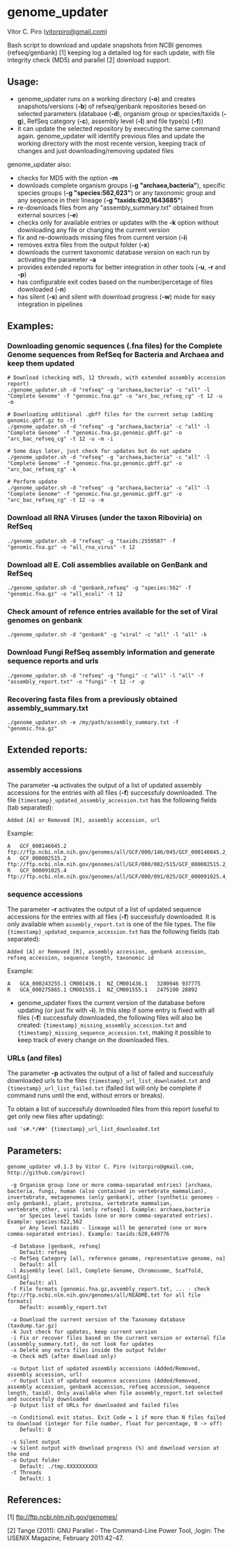 # genome_updater

Vitor C. Piro (vitorpiro@gmail.com)

Bash script to download and update snapshots from NCBI genomes (refseq/genbank) [1] keeping log a detailed log for each update, with file integrity check (MD5) and parallel [2] download support.

## Usage:

- genome_updater runs on a working directory (**-o**) and creates snapshots/versions (**-b**) of refseq/genbank repositories besed on selected parameters (database (**-d**), organism group  or species/taxids (**-g**), RefSeq category (**-c**), assembly level (**-l**) and file type(s) (**-f**))
- it can update the selected repository by executing the same command again. genome_updater will identify previous files and update the working directory with the most recente version, keeping track of changes and just downloading/removing updated files

genome_updater also:
- checks for MD5 with the option **-m**
- downloads complete organism groups (**-g "archaea,bacteria"**), specific species groups (**-g "species:562,623"**) or any taxonomic group and any sequence in their lineage (**-g "taxids:620,1643685"**)
- re-downloads files from any "assembly_summary.txt" obtained from external sources (**-e**)
- checks only for available entries or updates with the **-k** option without downloading any file or changing the current version
- fix and re-downloads missing files from current version (**-i**)
- removes extra files from the output folder (**-x**)
- downloads the current taxonomic database version on each run by activating the parameter **-a**
- provides extended reports for better integration in other tools (**-u**, **-r** and **-p**)
- has configurable exit codes based on the number/percetage of files downloaded (**-n**)
- has silent (**-s**) and silent with download progress (**-w**) mode for easy integration in pipelines 

## Examples:

### Downloading genomic sequences (.fna files) for the Complete Genome sequences from RefSeq for Bacteria and Archaea and keep them updated

	# Download (checking md5, 12 threads, with extended assembly accession report)
	./genome_updater.sh -d "refseq" -g "archaea,bacteria" -c "all" -l "Complete Genome" -f "genomic.fna.gz" -o "arc_bac_refseq_cg" -t 12 -u -m
	
	# Downloading additional .gbff files for the current setup (adding genomic.gbff.gz to -f)
	./genome_updater.sh -d "refseq" -g "archaea,bacteria" -c "all" -l "Complete Genome" -f "genomic.fna.gz,genomic.gbff.gz" -o "arc_bac_refseq_cg" -t 12 -u -m -i
	
	# Some days later, just check for updates but do not update
	./genome_updater.sh -d "refseq" -g "archaea,bacteria" -c "all" -l "Complete Genome" -f "genomic.fna.gz,genomic.gbff.gz" -o "arc_bac_refseq_cg" -k

	# Perform update
	./genome_updater.sh -d "refseq" -g "archaea,bacteria" -c "all" -l "Complete Genome" -f "genomic.fna.gz,genomic.gbff.gz" -o "arc_bac_refseq_cg" -t 12 -u -m

### Download all RNA Viruses (under the taxon Riboviria) on RefSeq

	./genome_updater.sh -d "refseq" -g "taxids:2559587" -f "genomic.fna.gz" -o "all_rna_virus" -t 12

### Download all E. Coli assemblies available on GenBank and RefSeq

	./genome_updater.sh -d "genbank,refseq" -g "species:562" -f "genomic.fna.gz" -o "all_ecoli" -t 12

### Check amount of refence entries available for the set of Viral genomes on genbank

	./genome_updater.sh -d "genbank" -g "viral" -c "all" -l "all" -k

### Download Fungi RefSeq assembly information and generate sequence reports and urls

	./genome_updater.sh -d "refseq" -g "fungi" -c "all" -l "all" -f "assembly_report.txt" -o "fungi" -t 12 -r -p

### Recovering fasta files from a previously obtained assembly_summary.txt

	./genome_updater.sh -e /my/path/assembly_summary.txt -f "genomic.fna.gz"

## Extended reports:

### assembly accessions

The parameter **-u** activates the output of a list of updated assembly accessions for the entries with all files (**-f**) successfuly downloaded. The file `{timestamp}_updated_assembly_accession.txt` has the following fields (tab separated):

	Added [A] or Removed [R], assembly accession, url

Example:

	A	GCF_000146045.2	ftp://ftp.ncbi.nlm.nih.gov/genomes/all/GCF/000/146/045/GCF_000146045.2_R64
	A	GCF_000002515.2	ftp://ftp.ncbi.nlm.nih.gov/genomes/all/GCF/000/002/515/GCF_000002515.2_ASM251v1
	R	GCF_000091025.4	ftp://ftp.ncbi.nlm.nih.gov/genomes/all/GCF/000/091/025/GCF_000091025.4_ASM9102v4

### sequence accessions

The parameter **-r** activates the output of a list of updated sequence accessions for the entries with all files (**-f**) successfuly downloaded. It is only available when `assembly_report.txt` is one of the file types. The file `{timestamp}_updated_sequence_accession.txt` has the following fields (tab separated):

	Added [A] or Removed [R], assembly accession, genbank accession, refseq accession, sequence length, taxonomic id

Example:

	A	GCA_000243255.1	CM001436.1	NZ_CM001436.1	3200946	937775
	R	GCA_000275865.1	CM001555.1	NZ_CM001555.1	2475100	28892

* genome_updater fixes the current version of the database before updating (or just fix with **-i**). In this step if some entry is fixed with all files (**-f**) successfuly downloaded, the following files will also be created: `{timestamp}_missing_assembly_accession.txt` and `{timestamp}_missing_sequence_accession.txt`, making it possible to keep track of every change on the downloaded files.

### URLs (and files)

The parameter **-p** activates the output of a list of failed and successfuly downloaded urls to the files `{timestamp}_url_list_downloaded.txt` and `{timestamp}_url_list_failed.txt` (failed list will only be complete if command runs until the end, without errors or breaks).

To obtain a list of successfuly downloaded files from this report (useful to get only new files after updating):

	sed 's#.*/##' {timestamp}_url_list_downloaded.txt

## Parameters:

	genome_updater v0.1.3 by Vitor C. Piro (vitorpiro@gmail.com, http://github.com/pirovc)

	 -g Organism group (one or more comma-separated entries) [archaea, bacteria, fungi, human (also contained in vertebrate_mammalian), invertebrate, metagenomes (only genbank), other (synthetic genomes - only genbank), plant, protozoa, vertebrate_mammalian, vertebrate_other, viral (only refseq)]. Example: archaea,bacteria
	    or Species level taxids (one or more comma-separated entries). Example: species:622,562
	    or Any level taxids - lineage will be generated (one or more comma-separated entries). Example: taxids:620,649776

	 -d Database [genbank, refseq]
		Default: refseq
	 -c RefSeq Category [all, reference genome, representative genome, na]
		Default: all
	 -l Assembly level [all, Complete Genome, Chromosome, Scaffold, Contig]
		Default: all
	 -f File formats [genomic.fna.gz,assembly_report.txt, ... - check ftp://ftp.ncbi.nlm.nih.gov/genomes/all/README.txt for all file formats]
		Default: assembly_report.txt

	 -a Download the current version of the Taxonomy database (taxdump.tar.gz)
	 -k Just check for updates, keep current version
	 -i Fix or recover files based on the current version or external file (assembly_summary.txt), do not look for updates
	 -x Delete any extra files inside the output folder
	 -m Check md5 (after download only)

	 -u Output list of updated assembly accessions (Added/Removed, assembly accession, url)
	 -r Output list of updated sequence accessions (Added/Removed, assembly accession, genbank accession, refseq accession, sequence length, taxid). Only available when file assembly_report.txt selected and successfuly downloaded
	 -p Output list of URLs for downloaded and failed files

	 -n Conditional exit status. Exit Code = 1 if more than N files failed to download (integer for file number, float for percentage, 0 -> off)
		Default: 0

	 -s Silent output
	 -w Silent output with download progress (%) and download version at the end
	 -o Output folder
		Default: ./tmp.XXXXXXXXXX
	 -t Threads
		Default: 1
## References:

[1] ftp://ftp.ncbi.nlm.nih.gov/genomes/

[2] Tange (2011): GNU Parallel - The Command-Line Power Tool, ;login: The USENIX Magazine, February 2011:42-47.
